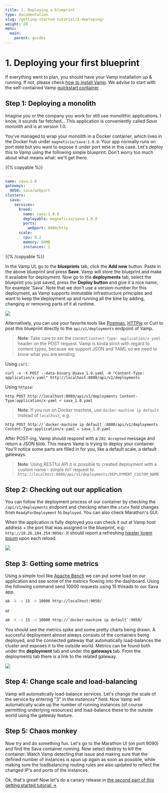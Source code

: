 ```yaml
---
title: 1. Deploying a blueprint
type: documentation
slug: /getting-started-tutorial/1-deploying/
weight: 20
menu:
  main:
    parent: guides
---
```


# 1. Deploying your first blueprint

If everything went to plan, you should have your Vamp installation up & running. If not, please check [how to install
Vamp](/getting-started/). We advise to start with the self-contained Vamp [quickstart container](/quick-start/)

## Step 1: Deploying a monolith

Imagine you or the company you work for still use monolithic applications. I know, it sounds far fetched...
This application is conveniently called *Sava monolith* and is at version 1.0.  

You've managed to wrap your monolith in a Docker container, which lives in the Docker hub under `magneticio/sava:1.0.0`. Your app normally runs on port `8080` but you want to expose it under port `9050` in this case. Let's deploy this to Vamp using the following simple blueprint. Don't worry too much about what means what: we'll get there.

{{% copyable %}}
```yaml
---
name: sava:1.0
gateways:
  9050: sava/webport
clusters:
  sava:
    services:
      breed:
        name: sava:1.0.0
        deployable: magneticio/sava:1.0.0
        ports:
          webport: 8080/http
      scale:
        cpu: 0.2       
        memory: 64MB
        instances: 1
```
{{% /copyable %}}


In the Vamp UI, go to the **blueprints** tab, click the **Add new** button. Paste in the above blueprint and press **Save**. Vamp will store the blueprint and make it available for deployment. Now go to the **deployments** tab, select the blueprint you just saved, press the **Deploy button** and give it a nice name, for example 'Sava'. Note that we don't use a version-number for this deployment, as Vamp supports immutable infrastructure principles and want to keep the deployment up and running all the time by adding, changing or removing parts of it at runtime. 

![](/img/screenshots/tut1_deploy.gif)

Alternatively, you can use your favorite tools like [Postman](https://www.getpostman.com/), [HTTPie](https://github.com/jakubroztocil/httpie) or Curl to post this blueprint directly to the `api/v1/deployments` endpoint of Vamp.

>**Note**: Take care to set the correct `Content-Type: application/x-yaml` header on the POST request. Vamp is kinda
strict with regard to content types, because we support JSON and YAML so we need to know what you are sending. 

Using `curl`:

```
curl -v -X POST --data-binary @sava_1.0.yaml -H "Content-Type: application/x-yaml" http://localhost:8080/api/v1/deployments
```

Using `httpie`:

```
http POST http://localhost:8080/api/v1/deployments Content-Type:application/x-yaml < sava_1.0.yaml
```

>**Note**: If you run on Docker machine, use `docker-machine ip default` instead of `localhost`, e.g.
```
http POST http://`docker-machine ip default`:8080/api/v1/deployments Content-Type:application/x-yaml < sava_1.0.yaml
```

After POST-ing, Vamp should respond with a `202 Accepted` message and return a JSON blob. This means Vamp is trying to deploy your container. You'll notice some parts are filled in for you, like a default scale, a default gateways.

>**Note**: Using RESTful API it is possible to created deployment with a custom name - simple `PUT` request to `http://localhost:8080/api/v1/deployments/DEPLOYMENT_CUSTOM_NAME`

## Step 2: Checking out our application

You can follow the deployment process of our container by checking the `/api/v1/deployments` endpoint and checking when the `state` field changes from `ReadyForDeployment` to `Deployed`. You can also check Marathon's GUI.

When the application is fully deployed you can check it out at Vamp host address + the port that was assigned in the blueprint, e.g: `http://10.26.184.254:9050/`. It should report a refreshing [hipster lorem ipsum](http://hipsterjesus.com/) upon each reload.

![](/img/screenshots/monolith1.png)

## Step 3: Getting some metrics

Using a simple tool like [Apache Bench](https://httpd.apache.org/docs/2.2/programs/ab.html) we can put some load on our application and see some of the metrics flowing into the dashboard. Using the following command send 10000 requests using 15 threads to our Sava app.

```bash
ab -k -c 15 -n 10000 http://localhost:9050/
```
or
```bash
ab -k -c 15 -n 10000 http://`docker-machine ip default`:9050/
```

You should see the metrics spike and some pretty charts being drawn. A succesful deployment almost always consists of the containers being deployed, and the connected gateway that automatically load-balances the cluster and exposes it to the outside world. Metrics can be found both under the **deployment** tab and under the **gateways** tab. From the deployments tab there is a link to the related gateway. 

![](/img/screenshots/tut1_metrics.png)

## Step 4: Change scale and load-balancing

Vamp will automatically load-balance services. Let's change the scale of the service by entering "3" in the *instances** field. Now Vamp will automatically scale up the number of running instances (of course permitting underlying resources) and load-balance these to the outside world using the gateway feature.

## Step 5: Chaos monkey

Now try and do something fun. Let's go to the Marathon UI (on port 9090) and find the Sava container running. Now select destroy to kill the container. Watch Vamp detecting that issue and making sure that the defined number of instances is spun up again as soon as possible, while making sure the loadbalancing routing rules are also updated to reflect the changed IP's and ports of the instances.

Ok, that's great! Now let's do a canary release in [the second part of this getting started tutorial →](/documentation/guides/getting-started-tutorial/2-canary-release/)


